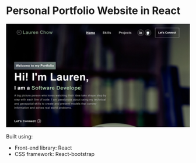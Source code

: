 # Personal Portfolio Website in React


<img width="1266" src="./src/img/personal-website.png">

Built using:
- Front-end library: React
- CSS framework: React-bootstrap